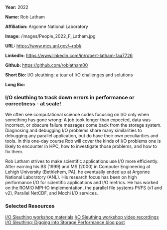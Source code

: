 **Year:** 2022

**Name:** Rob Latham

**Affiliation:** Argonne National Laboratory

**Image:** /images/People_2022_F_Latham.jpg

**URL:** https://www.mcs.anl.gov/~robl/

**LinkedIn:** https://www.linkedin.com/in/robert-latham-1aa7726

**Github:** https://github.com/roblatham00

**Short Bio:** I/O sleuthing: a tour of I/O challenges and solutions

**Long Bio:**
### I/O sleuthing to track down errors in performance or correctness - at scale!
We often see computational science codes focusing on I/O only when something has gone wrong: A job took longer than expected, data was incorrect, or obscure failure messages come back from the storage system. Diagnosing and debugging I/O problems share many similarities to debugging any parallel application, but do have their own peculiarities and tools. In this one-day course Rob will cover the kinds of I/O problems one is likely to encounter in HPC, how to investigate those problems, and how to fix them.

Rob Latham strives to make scientific applications use I/O more efficiently. After earning his BS (1999) and MS (2000) in Computer Engineering at Lehigh University (Bethlehem, PA), he eventually ended up at Argonne National Laboratory (ANL). His research focus has been on high performance I/O for scientific applications and I/O metrics. He has worked on the ROMIO MPI-IO implementation, the parallel file systems PVFS (v1 and v2), Parallel NetCDF, and Mochi I/O services.

### Selected Resources
<a href="https://github.com/radix-io/io-sleuthing" class="link-row">I/O Sleuthing workshop materials</a>
<a href="https://www.youtube.com/playlist?list=PLGj2a3KTwhRZSKVy-ZrjarFuW-coqS7F9" class="link-row">I/O Sleuthing workshop video recordings</a>
<a href="https://bssw.io/blog_posts/i-o-sleuthing-digging-into-storage-performance" class="link-row">I/O Sleuthing: Digging into Storage Performance blog post</a>
